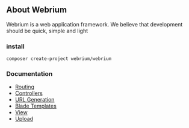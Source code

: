 ## About Webrium

Webrium is a web application framework. We believe that development should be quick, simple and light


### install
```
composer create-project webrium/webrium
```


### Documentation
 
 * [Routing](https://github.com/webrium/webrium/wiki/routing)
 * [Controllers](https://github.com/webrium/webrium/wiki/controllers)
 * [URL Generation](https://github.com/webrium/webrium/wiki/URL-Generation)
 * [Blade Templates](https://github.com/webrium/webrium/wiki/Blade-Templates)
 * [View](https://github.com/webrium/webrium/wiki/View)
 * [Upload](https://github.com/webrium/webrium/wiki/Upload)
 
